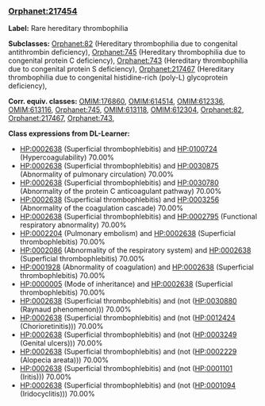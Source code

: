 
### [Orphanet:217454](http://www.orpha.net/ORDO/Orphanet_217454)
**Label:** Rare hereditary thrombophilia

**Subclasses:** [Orphanet:82](http://www.orpha.net/ORDO/Orphanet_82) (Hereditary thrombophilia due to congenital antithrombin deficiency), [Orphanet:745](http://www.orpha.net/ORDO/Orphanet_745) (Hereditary thrombophilia due to congenital protein C deficiency), [Orphanet:743](http://www.orpha.net/ORDO/Orphanet_743) (Hereditary thrombophilia due to congenital protein S deficiency), [Orphanet:217467](http://www.orpha.net/ORDO/Orphanet_217467) (Hereditary thrombophilia due to congenital histidine-rich (poly-L) glycoprotein deficiency), 

**Corr. equiv. classes:** [OMIM:176860](http://purl.obolibrary.org/obo/OMIM_176860), [OMIM:614514](http://purl.obolibrary.org/obo/OMIM_614514), [OMIM:612336](http://purl.obolibrary.org/obo/OMIM_612336), [OMIM:613116](http://purl.obolibrary.org/obo/OMIM_613116), [Orphanet:745](http://www.orpha.net/ORDO/Orphanet_745), [OMIM:613118](http://purl.obolibrary.org/obo/OMIM_613118), [OMIM:612304](http://purl.obolibrary.org/obo/OMIM_612304), [Orphanet:82](http://www.orpha.net/ORDO/Orphanet_82), [Orphanet:217467](http://www.orpha.net/ORDO/Orphanet_217467), [Orphanet:743](http://www.orpha.net/ORDO/Orphanet_743), 

**Class expressions from DL-Learner:**

- [HP:0002638](http://purl.obolibrary.org/obo/HP_0002638) (Superficial thrombophlebitis) and [HP:0100724](http://purl.obolibrary.org/obo/HP_0100724) (Hypercoagulability) 70.00%
- [HP:0002638](http://purl.obolibrary.org/obo/HP_0002638) (Superficial thrombophlebitis) and [HP:0030875](http://purl.obolibrary.org/obo/HP_0030875) (Abnormality of pulmonary circulation) 70.00%
- [HP:0002638](http://purl.obolibrary.org/obo/HP_0002638) (Superficial thrombophlebitis) and [HP:0030780](http://purl.obolibrary.org/obo/HP_0030780) (Abnormality of the protein C anticoagulant pathway) 70.00%
- [HP:0002638](http://purl.obolibrary.org/obo/HP_0002638) (Superficial thrombophlebitis) and [HP:0003256](http://purl.obolibrary.org/obo/HP_0003256) (Abnormality of the coagulation cascade) 70.00%
- [HP:0002638](http://purl.obolibrary.org/obo/HP_0002638) (Superficial thrombophlebitis) and [HP:0002795](http://purl.obolibrary.org/obo/HP_0002795) (Functional respiratory abnormality) 70.00%
- [HP:0002204](http://purl.obolibrary.org/obo/HP_0002204) (Pulmonary embolism) and [HP:0002638](http://purl.obolibrary.org/obo/HP_0002638) (Superficial thrombophlebitis) 70.00%
- [HP:0002086](http://purl.obolibrary.org/obo/HP_0002086) (Abnormality of the respiratory system) and [HP:0002638](http://purl.obolibrary.org/obo/HP_0002638) (Superficial thrombophlebitis) 70.00%
- [HP:0001928](http://purl.obolibrary.org/obo/HP_0001928) (Abnormality of coagulation) and [HP:0002638](http://purl.obolibrary.org/obo/HP_0002638) (Superficial thrombophlebitis) 70.00%
- [HP:0000005](http://purl.obolibrary.org/obo/HP_0000005) (Mode of inheritance) and [HP:0002638](http://purl.obolibrary.org/obo/HP_0002638) (Superficial thrombophlebitis) 70.00%
- [HP:0002638](http://purl.obolibrary.org/obo/HP_0002638) (Superficial thrombophlebitis) and (not ([HP:0030880](http://purl.obolibrary.org/obo/HP_0030880) (Raynaud phenomenon))) 70.00%
- [HP:0002638](http://purl.obolibrary.org/obo/HP_0002638) (Superficial thrombophlebitis) and (not ([HP:0012424](http://purl.obolibrary.org/obo/HP_0012424) (Chorioretinitis))) 70.00%
- [HP:0002638](http://purl.obolibrary.org/obo/HP_0002638) (Superficial thrombophlebitis) and (not ([HP:0003249](http://purl.obolibrary.org/obo/HP_0003249) (Genital ulcers))) 70.00%
- [HP:0002638](http://purl.obolibrary.org/obo/HP_0002638) (Superficial thrombophlebitis) and (not ([HP:0002229](http://purl.obolibrary.org/obo/HP_0002229) (Alopecia areata))) 70.00%
- [HP:0002638](http://purl.obolibrary.org/obo/HP_0002638) (Superficial thrombophlebitis) and (not ([HP:0001101](http://purl.obolibrary.org/obo/HP_0001101) (Iritis))) 70.00%
- [HP:0002638](http://purl.obolibrary.org/obo/HP_0002638) (Superficial thrombophlebitis) and (not ([HP:0001094](http://purl.obolibrary.org/obo/HP_0001094) (Iridocyclitis))) 70.00%


